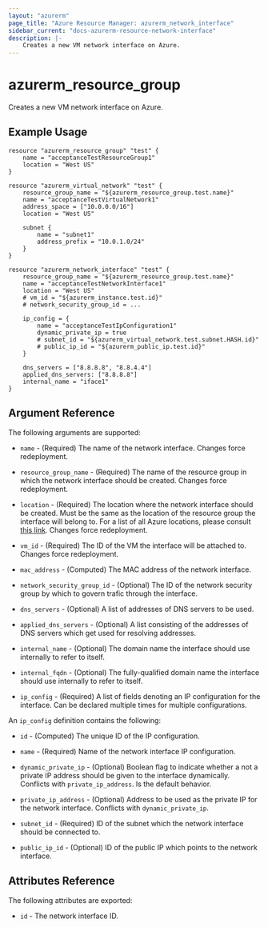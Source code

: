 ```yaml
---
layout: "azurerm"
page_title: "Azure Resource Manager: azurerm_network_interface"
sidebar_current: "docs-azurerm-resource-network-interface"
description: |-
    Creates a new VM network interface on Azure.
---
```


# azurerm\_resource\_group

Creates a new VM network interface on Azure.

## Example Usage

```
resource "azurerm_resource_group" "test" {
    name = "acceptanceTestResourceGroup1"
    location = "West US"
}

resource "azurerm_virtual_network" "test" {
    resource_group_name = "${azurerm_resource_group.test.name}"
    name = "acceptanceTestVirtualNetwork1"
    address_space = ["10.0.0.0/16"]
    location = "West US"

    subnet {
        name = "subnet1"
        address_prefix = "10.0.1.0/24"
    }
}

resource "azurerm_network_interface" "test" {
    resource_group_name = "${azurerm_resource_group.test.name}"
	name = "acceptanceTestNetworkInterface1"
	location = "West US"
	# vm_id = "${azurerm_instance.test.id}"
	# network_security_group_id = ...

	ip_config = {
		name = "acceptanceTestIpConfiguration1"
		dynamic_private_ip = true
		# subnet_id = "${azurerm_virtual_network.test.subnet.HASH.id}"
		# public_ip_id = "${azurerm_public_ip.test.id}"
	}

	dns_servers = ["8.8.8.8", "8.8.4.4"]
	applied_dns_servers: ["8.8.8.8"]
	internal_name = "iface1"
}

```

## Argument Reference

The following arguments are supported:

* `name` - (Required) The name of the network interface. Changes force
    redeployment.

* `resource_group_name` - (Required) The name of the resource group in which
    the network interface should be created. Changes force redeployment.

* `location` - (Required) The location where the network interface should be created. Must
    be the same as the location of the resource group the interface will belong to.
    For a list of all Azure locations, please consult [this link](http://azure.microsoft.com/en-us/regions/). Changes force redeployment.

* `vm_id` - (Required) The ID of the VM the interface will be attached to.
    Changes force redeployment.

* `mac_address` - (Computed) The MAC address of the network interface.

* `network_security_group_id` - (Optional) The ID of the network security group
    by which to govern trafic through the interface.

* `dns_servers` - (Optional) A list of addresses of DNS servers to be used.

* `applied_dns_servers` - (Optional) A list consisting of the addresses of DNS
    servers which get used for resolving addresses.

* `internal_name` - (Optional) The domain name the interface should use internally
    to refer to itself.

* `internal_fqdn` - (Optional) The fully-qualified domain name the interface
  should use internally to refer to itself.

* `ip_config` - (Required) A list of fields denoting an IP configuration for the
  interface. Can be declared multiple times for multiple configurations.

An `ip_config` definition contains the following:

* `id` - (Computed) The unique ID of the IP configuration.

* `name` - (Required) Name of the network interface IP configuration.

* `dynamic_private_ip` - (Optional) Boolean flag to indicate whether a not a
    private IP address should be given to the interface dynamically. Conflicts
    with `private_ip_address`. Is the default behavior.

* `private_ip_address` - (Optional) Address to be used as the private IP for
    the network interface. Conflicts with `dynamic_private_ip`.

* `subnet_id` - (Required) ID of the subnet which the network interface should
    be connected to.

* `public_ip_id` - (Optional) ID of the public IP which points to the network
    interface.


## Attributes Reference

The following attributes are exported:

* `id` - The network interface ID.

